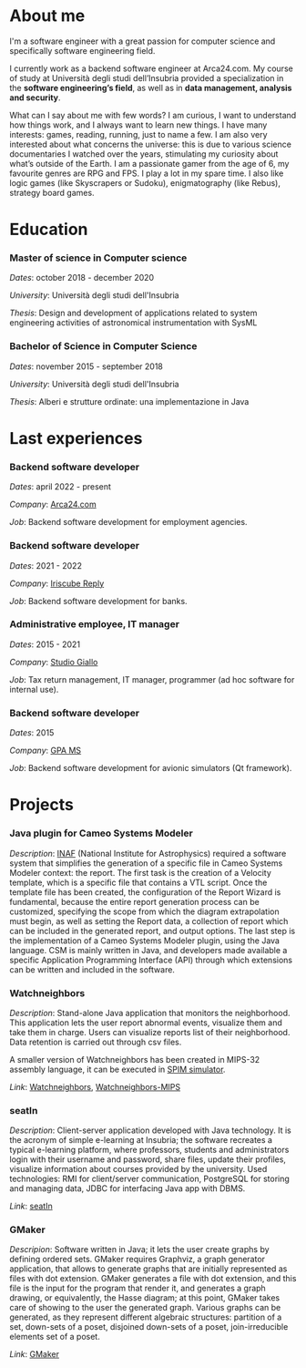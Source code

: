 # About me
I'm a software engineer with a great passion for computer science and specifically software engineering field.

I currently work as a backend software engineer at Arca24.com. My course of study at Università degli studi dell’Insubria provided a specialization in the **software engineering’s field**, as well as in **data management, analysis and security**.

What can I say about me with few words? I am curious, I want to understand how things work, and I always want to learn new things. I have many interests: games, reading, running, just to name a few. I am also very interested about what concerns the universe: this is due to various science documentaries I watched over the years, stimulating my curiosity about what’s outside of the Earth. I am a passionate gamer from the age of 6, my favourite genres are RPG and FPS. I play a lot in my spare time. I also like logic games (like Skyscrapers or Sudoku), enigmatography (like Rebus), strategy board games.

# Education

### Master of science in Computer science

*Dates*: october 2018 - december 2020

*University*: Università degli studi dell'Insubria

*Thesis*: Design and development of applications related to system engineering activities of astronomical instrumentation with SysML

### Bachelor of Science in Computer Science

*Dates*: november 2015 - september 2018

*University*: Università degli studi dell'Insubria

*Thesis*: Alberi e strutture ordinate: una implementazione in Java

# Last experiences

### Backend software developer

*Dates*: april 2022 - present

*Company*: [Arca24.com](https://www.arca24.com/en/)

*Job*: Backend software development for employment agencies.

### Backend software developer

*Dates*: 2021 - 2022

*Company*: [Iriscube Reply](https://www.reply.com/iriscube-reply/en)

*Job*: Backend software development for banks.

### Administrative employee, IT manager

*Dates*: 2015 - 2021

*Company*: [Studio Giallo](https://www.studiogiallo.eu/)

*Job*: Tax return management, IT manager, programmer (ad hoc software for internal use).

### Backend software developer

*Dates*: 2015

*Company*: [GPA MS](https://gpams.it/index.html)

*Job*: Backend software development for avionic simulators (Qt framework).

# Projects

### Java plugin for Cameo Systems Modeler

*Description*: [INAF](http://www.inaf.it/it) (National Institute for Astrophysics) required a software system that simplifies the generation of a specific file in Cameo Systems Modeler context: the report. The first task is the creation of a Velocity template, which is a specific file that contains a VTL script. Once the template file has been created, the configuration of the Report Wizard is fundamental, because the entire report generation process can be customized, specifying the scope from which the diagram extrapolation must begin, as well as setting the Report data, a collection of report which can be included in the generated report, and output options. The last step is the implementation of a Cameo Systems Modeler plugin, using the Java language. CSM is mainly written in Java, and developers made available a specific Application Programming Interface (API) through which extensions can be written and included in the software.

### Watchneighbors

*Description*: Stand-alone Java application that monitors the neighborhood. This application lets the user report abnormal events, visualize them and take them in charge. Users can visualize reports list of their neighborhood. Data retention is carried out through csv files.

A smaller version of Watchneighbors has been created in MIPS-32 assembly language, it can be executed in [SPIM simulator](https://spimsimulator.sourceforge.net/).

*Link*: [Watchneighbors](https://github.com/alessandrogiovannacci/WatchNeighbors), [Watchneighbors-MIPS](https://github.com/alessandrogiovannacci/Watchneighbors-MIPS)

### seatIn

*Description*: Client-server application developed with Java technology. It is the acronym of simple e-learning at Insubria; the software recreates a typical e-learning platform, where professors, students and administrators login with their username and password, share files, update their profiles, visualize information about courses provided by the university. Used technologies: RMI for client/server communication, PostgreSQL for storing and managing data, JDBC for interfacing Java app with DBMS.

*Link*: [seatIn](https://github.com/alessandrogiovannacci/seatIn)

### GMaker

*Descripion*: Software written in Java; it lets the user create graphs by defining ordered sets. GMaker requires Graphviz, a graph generator application, that allows to generate graphs that are initially represented as files with dot extension. GMaker generates a file with dot extension, and this file is the input for the program that render it, and generates a graph drawing, or equivalently, the Hasse diagram; at this point, GMaker takes care of showing to the user the generated graph. Various graphs can be generated, as they represent different algebraic structures: partition of a set, down-sets of a poset, disjoined down-sets of a poset, join-irreducible elements set of a poset.

*Link*: [GMaker](https://github.com/alessandrogiovannacci/GMaker)
